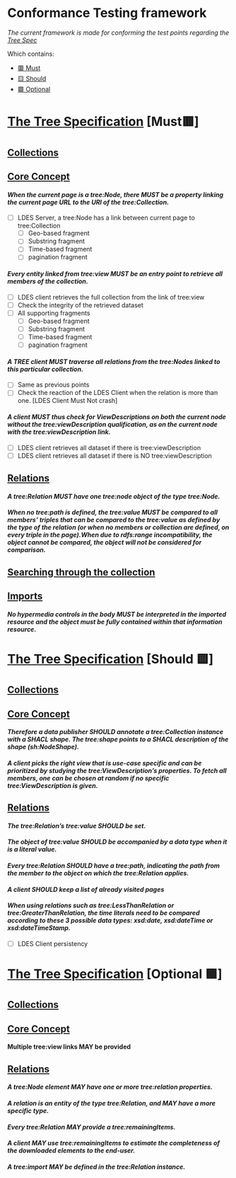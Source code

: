 




# Conformance Testing framework 
*The current framework is made for conforming the test points regarding the [Tree Spec](https://treecg.github.io/specification/)*

Which contains:
 - [🟥 Must](#the-tree-specification-must-) 
 - [🟨 Should](#the-tree-specification-should-)
 - [🟩 Optional](#the-tree-specification-optional-)



# [The Tree Specification](https://treecg.github.io/specification/#introduction) [Must🟥]

## [Collections](https://treecg.github.io/specification/#introduction)
## [Core Concept](https://treecg.github.io/specification/#core-concepts)
#### *When the current page is a tree:Node, there MUST be a property linking the current page URL to the URI of the tree:Collection.*
		    

 - [ ] LDES Server, a tree:Node has a link between current page to tree:Collection
	 - [ ]  Geo-based fragment 
	 - [ ]  Substring fragment
	 - [ ]  Time-based fragment
	 - [ ]  pagination fragment 

####  *Every entity linked from tree:view MUST be an entry point to retrieve all members of the collection.*	

 - [ ] LDES client retrieves the full collection from the link of  tree:view
 - [ ] Check the integrity of the retrieved dataset
 - [ ] All supporting fragments
	 - [ ]  Geo-based fragment 
	 - [ ]  Substring fragment
	 - [ ]  Time-based fragment
	 - [ ]  pagination fragment 

####	*A TREE client MUST traverse all relations from the tree:Nodes linked to this particular collection.*

 - [ ] Same as previous points
 - [ ] Check the reaction of the LDES Client when the relation is more than one. [LDES Client Must Not crash]
 
####	*A client MUST thus check for ViewDescriptions on both the current node without the tree:viewDescription qualification, as on the current node with the tree:viewDescription link.*
	
 - [ ] LDES client retrieves all dataset if there is tree:viewDescription
 - [ ] LDES client retrieves all dataset if there is NO tree:viewDescription

## [Relations](https://treecg.github.io/specification/#relations)
####	*A tree:Relation MUST have one tree:node object of the type tree:Node.*

####	*When no tree:path is defined, the tree:value MUST be compared to all members’ triples that can be compared to the tree:value as defined by the type of the relation (or when no members or collection are defined, on every triple in the page).When due to rdfs:range incompatibility, the object cannot be compared, the object will not be considered for comparison.*

## [Searching through the collection](https://treecg.github.io/specification/#searching)
## [Imports](https://treecg.github.io/specification/#imports)
####     *No hypermedia controls in the body MUST be interpreted in the imported resource and the object must be fully contained within that information resource.*


# [The Tree Specification](https://treecg.github.io/specification/#introduction) [Should 🟨]
##	[Collections](https://treecg.github.io/specification/#introduction)
##	[Core Concept](https://treecg.github.io/specification/#core-concepts)
#### *Therefore a data publisher SHOULD annotate a tree:Collection instance with a SHACL shape. The tree:shape points to a SHACL description of the shape (sh:NodeShape).*
#### *A client picks the right view that is use-case specific and can be prioritized by studying the tree:ViewDescription’s properties. To fetch all members, one can be chosen at random if no specific tree:ViewDescription is given.*
##	[Relations](https://treecg.github.io/specification/#relations)
#### *The tree:Relation’s tree:value SHOULD be set.*
#### *The object of tree:value SHOULD be accompanied by a data type when it is a literal value.*
#### *Every tree:Relation SHOULD have a tree:path, indicating the path from the member to the object on which the tree:Relation applies.*
#### *A client SHOULD keep a list of already visited pages*
#### *When using relations such as tree:LessThanRelation or tree:GreaterThanRelation, the time literals need to be compared according to these 3 possible data types: xsd:date, xsd:dateTime or xsd:dateTimeStamp.*

 - [ ] LDES Client persistency

# [The Tree Specification](https://treecg.github.io/specification/#introduction) [Optional 🟩]
##	[Collections](https://treecg.github.io/specification/#introduction)
##	[Core Concept](https://treecg.github.io/specification/#core-concepts)
####	Multiple tree:view links MAY be provided
##	[Relations](https://treecg.github.io/specification/#relations)

####  *A tree:Node element MAY have one or more tree:relation properties.*
####	*A relation is an entity of the type tree:Relation, and MAY have a more specific type.*
####	*Every tree:Relation MAY provide a tree:remainingItems.*
####	*A client MAY use tree:remainingItems to estimate the completeness of the downloaded elements to the end-user.*
####	*A tree:import MAY be defined in the tree:Relation instance.*


